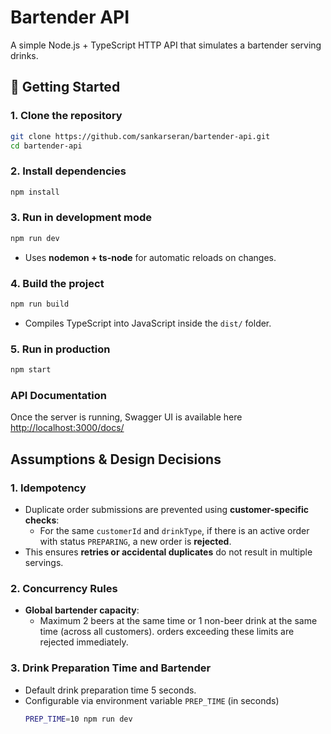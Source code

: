 # Bartender API

A simple Node.js + TypeScript HTTP API that simulates a bartender serving drinks.

## 🚀 Getting Started

### 1. Clone the repository

```bash
git clone https://github.com/sankarseran/bartender-api.git
cd bartender-api
```

### 2. Install dependencies

```bash
npm install
```

### 3. Run in development mode

```bash
npm run dev
```

* Uses **nodemon + ts-node** for automatic reloads on changes.

### 4. Build the project

```bash
npm run build
```

* Compiles TypeScript into JavaScript inside the `dist/` folder.

### 5. Run in production

```bash
npm start
```

### API Documentation

Once the server is running, Swagger UI is available here [http://localhost:3000/docs/](http://localhost:3000/docs/)


## Assumptions & Design Decisions

### 1. Idempotency
- Duplicate order submissions are prevented using **customer-specific checks**:
  - For the same `customerId` and `drinkType`, if there is an active order with status `PREPARING`, a new order is **rejected**.
- This ensures **retries or accidental duplicates** do not result in multiple servings.

### 2. Concurrency Rules
- **Global bartender capacity**:
  - Maximum 2 beers at the same time or 1 non-beer drink at the same time (across all customers). orders exceeding these limits are rejected immediately.

### 3. Drink Preparation Time and Bartender
- Default drink preparation time 5 seconds.
- Configurable via environment variable `PREP_TIME` (in seconds)
  ```bash
  PREP_TIME=10 npm run dev
